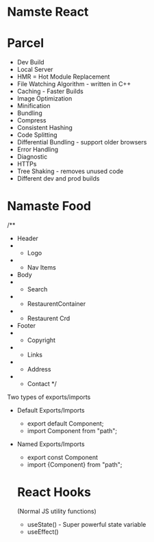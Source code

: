 # Namste React

# Parcel

- Dev Build
- Local Server
- HMR = Hot Module Replacement
- File Watching Algorithm - written in C++
- Caching - Faster Builds
- Image Optimization
- Minification
- Bundling
- Compress
- Consistent Hashing
- Code Splitting
- Differential Bundling - support older browsers
- Error Handling
- Diagnostic
- HTTPs
- Tree Shaking - removes unused code
- Different dev and prod builds

# Namaste Food

/\*\*

- Header
- - Logo
- - Nav Items
- Body
- - Search
- - RestaurentContainer
- - Restaurent Crd
- Footer
- - Copyright
- - Links
- - Address
- - Contact
    \*/

Two types of exports/imports

- Default Exports/Imports

  - export default Component;
  - import Component from "path";

- Named Exports/Imports

  - export const Component
  - import {Component} from "path";

  # React Hooks

  (Normal JS utility functions)

  - useState() - Super powerful state variable
  - useEffect()
